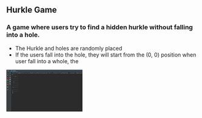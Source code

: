 
## Hurkle Game
### A game where users try to find a hidden hurkle without falling into a hole. 
- The Hurkle and holes are randomly placed
- If the users fall into the hole, they will start from the (0, 0) position 
when user fall into a whole, the 

<img src="Hurkle.gif" width="200"><br>
